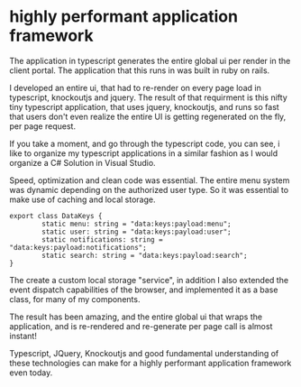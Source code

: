 # highly performant application framework

The application in typescript generates the entire global ui per render in the client portal. The application that this runs in was built in 
ruby on rails.  

I developed an entire ui, that had to re-render on every page load in typescript, knockoutjs and jquery.  The result of that requirment is this nifty tiny typescript application, that uses jquery, knockoutjs, and runs so fast that users don't even realize the entire UI is getting regenerated on the fly, per page request. 

If you take a moment, and go through the typescript code, you can see, i like to organize my typescript applications in a similar fashion as I would organize a C# Solution in Visual Studio.

Speed, optimization and clean code was essential. The entire menu system was dynamic depending on the authorized user type.  So it was essential to make use of caching and local storage.

```
export class DataKeys {
        static menu: string = "data:keys:payload:menu";
        static user: string = "data:keys:payload:user";
        static notifications: string = "data:keys:payload:notifications";
        static search: string = "data:keys:payload:search";
}
```

The create a custom local storage "service", in addition I also extended the event dispatch capabilities of the browser, and implemented it as a base class, for many of my components. 

The result has been amazing, and the entire global ui that wraps the application, and is re-rendered and re-generate per page call is almost instant!

Typescript, JQuery, Knockoutjs and good fundamental understanding of these technologies can make for a highly performant application framework even today.   
